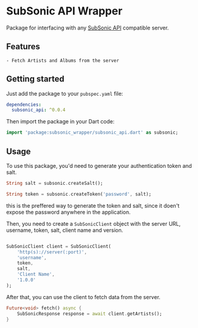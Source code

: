 # SubSonic API Wrapper

Package for interfacing with any [SubSonic API](https://www.subsonic.org/pages/api.jsp) compatible server.

## Features

    - Fetch Artists and Albums from the server

## Getting started

Just add the package to your `pubspec.yaml` file:

```yaml
dependencies:
  subsonic_api: ^0.0.4
```

Then import the package in your Dart code:

```dart
import 'package:subsonic_wrapper/subsonic_api.dart' as subsonic;
```

## Usage

To use this package, you'd need to generate your authentication token and salt.

```dart
String salt = subsonic.createSalt();

String token = subsonic.createToken('password', salt);
```

this is the preffered way to generate the token and salt, since it doen't expose the password anywhere in the application.

Then, you need to create a `SubSonicClient` object with the server URL, username, token, salt, client name and version.

```dart

SubSonicClient client = SubSonicClient(
    'http(s)://server(:port)',
    'username',
    token,
    salt,
    'Client Name',
    '1.0.0'
);
```

After that, you can use the client to fetch data from the server.

```dart
Future<void> fetch() async {
    SubSonicResponse response = await client.getArtists();
}
```
